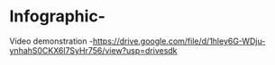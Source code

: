 # Infographic-

Video demonstration -https://drive.google.com/file/d/1hley6G-WDju-ynhahS0CKX6l7SyHr756/view?usp=drivesdk
